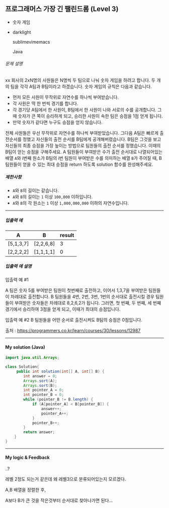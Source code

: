 ## 프로그래머스 가장 긴 팰린드롬 (Level 3)

- 숫자 게임

- darklight

  sublimevimemacs

  Java 

###### 문제 설명

xx 회사의 2xN명의 사원들은 N명씩 두 팀으로 나눠 숫자 게임을 하려고 합니다. 두 개의 팀을 각각 A팀과 B팀이라고 하겠습니다. 숫자 게임의 규칙은 다음과 같습니다.

- 먼저 모든 사원이 무작위로 자연수를 하나씩 부여받습니다.
- 각 사원은 딱 한 번씩 경기를 합니다.
- 각 경기당 A팀에서 한 사원이, B팀에서 한 사원이 나와 서로의 수를 공개합니다. 그때 숫자가 큰 쪽이 승리하게 되고, 승리한 사원이 속한 팀은 승점을 1점 얻게 됩니다.
- 만약 숫자가 같다면 누구도 승점을 얻지 않습니다.

전체 사원들은 우선 무작위로 자연수를 하나씩 부여받았습니다. 그다음 A팀은 빠르게 출전순서를 정했고 자신들의 출전 순서를 B팀에게 공개해버렸습니다. B팀은 그것을 보고 자신들의 최종 승점을 가장 높이는 방법으로 팀원들의 출전 순서를 정했습니다. 이때의 B팀이 얻는 승점을 구해주세요.
A 팀원들이 부여받은 수가 출전 순서대로 나열되어있는 배열 `A`와 i번째 원소가 B팀의 i번 팀원이 부여받은 수를 의미하는 배열 `B`가 주어질 때, B 팀원들이 얻을 수 있는 최대 승점을 return 하도록 solution 함수를 완성해주세요.

##### 제한사항

- `A`와 `B`의 길이는 같습니다.
- `A`와 `B`의 길이는 `1` 이상 `100,000` 이하입니다.
- `A`와 `B`의 각 원소는 `1` 이상 `1,000,000,000` 이하의 자연수입니다.

------

##### 입출력 예

| A         | B         | result |
| --------- | --------- | ------ |
| [5,1,3,7] | [2,2,6,8] | 3      |
| [2,2,2,2] | [1,1,1,1] | 0      |

##### 입출력 예 설명

입출력 예 #1

A 팀은 숫자 5를 부여받은 팀원이 첫번째로 출전하고, 이어서 1,3,7을 부여받은 팀원들이 차례대로 출전합니다.
B 팀원들을 4번, 2번, 3번, 1번의 순서대로 출전시킬 경우 팀원들이 부여받은 숫자들은 차례대로 8,2,6,2가 됩니다. 그러면, 첫 번째, 두 번째, 세 번째 경기에서 승리하여 3점을 얻게 되고, 이때가 최대의 승점입니다.

입출력 예 #2
B 팀원들을 어떤 순서로 출전시켜도 B팀의 승점은 0점입니다.

출처 : https://programmers.co.kr/learn/courses/30/lessons/12987



---



#### My solution (Java)

```java
import java.util.Arrays;

class Solution{
 	 public int solution(int[] A, int[] B) {
        int answer = 0;
        Arrays.sort(A);
        Arrays.sort(B);
        int pointer_A = 0;
        int pointer_B = 0;
        while (pointer_B != B.length) {
            if (A[pointer_A] < B[pointer_B]) {
                answer++;
                pointer_A++;
            }
            pointer_B++;
        }
        return answer;
    }
}

```



---

#### My logic & Feedback

..?

레벨 2정도 되는거 같은데 왜 레벨3으로 분류되어있는지 모르겠다.

A,B 배열을 정렬한 후,

A보다 B가 큰 것을 작은것부터 순서대로 찾아나가면 된다...